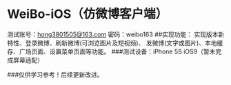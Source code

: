 # WeiBo-iOS（仿微博客户端）
测试账号：hong3801505@163.com 密码：weibo163
##实现功能：
  实现版本新特性、登录微博、刷新微博(可浏览图片及短视频)、
发微博(文字或图片)、本地缓存、广场页面、设置菜单页面等功能。
###测试设备：iPhone 5S iOS9（暂未完成屏幕适配）

###仅供学习参考！后续更新改进。
